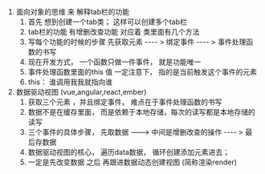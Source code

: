 1. 面向对象的思维 来 解释tab栏的功能
   1.  首先 想到创建一个tab类； 这样可以创建多个tab栏
   2.  tab栏的功能 有增删改查功能  对应着  类里面有几个方法
   3. 写每个功能的时候的步骤     先获取元素 ---- > 绑定事件 ---- > 事件处理函数的书写
   4. 现在开发方式，  一个函数只做一件事件， 就是功能唯一
   5.  事件处理函数里面的this 值 一定注意下， 指的是当前触发这个事件的元素
   6. this：   谁调用我我就指向谁
2. 数据驱动视图 (vue,angular,react,ember)
   1. 获取三个元素 ，并且绑定事件， 难点在于事件处理函数的书写
   2. 数据不是在缓存里面， 而是依赖于本地存储，每次的读写都是本地存储的读写
   3. 三个事件的具体步骤，    先取数据 ---> 中间是增删改查的操作 ---- > 最后存数据
   4. 数据驱动视图的核心，   遍历data数据， 循环创建添加元素进去；
   5.  一定是先改变数据   之后 再跟进数据动态创建视图 (简称渲染render)